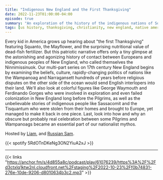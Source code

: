 ```yaml
---
title: "Indigenous New England and the First Thanksgiving"
date: 2022-11-23T01:00:00-04:00
episode: true
summary: "An exploration of the history of the indigenous nations of Southern New England, their interactions with Europeans, the Puritans, and how the Thanksgiving story which we are all familiar with was concocted."
tags: [us history, thanksgiving, christianity, new england, native americans]
---
```


Every kid in America grows up hearing about "the first Thanksgiving" featuring Squanto, the Mayflower, and the surprising nutritional value of dead-fish fertilizer. But this patriotic narrative offers only a tiny glimpse at the astonishing and agonizing history of contact between Europeans and indigenous peoples of New England, who called themselves the Ninnimissinuok. Our multi-part series on 17th century New England begins by examining the beliefs, culture, rapidly-changing politics of nations like the Wampanoag and Narragansett hundreds of years before religious disputes on the other side of the ocean would send English interlopers into their land. We'll also look at colorful figures like George Waymouth and Ferdinando Gorges who were involved in exploration and even failed colonization in New England long before the Pilgrims, as well as the unbelievable stories of indigenous people like Sassacomit and the Tisquantum who were stolen from their homes and brought to Europe, yet managed to make it back in one piece. Last, look into how and why an obscure but probably real celebration between some Pilgrims and Wampanoags became an essential part of our nationalist mythos.

Hosted by [Liam](https://twitter.com/LegoRacers2), and [Russian Sam](https://twitter.com/reelCheburashka).

{{< spotify 5RdOTnDKeNg3ON2YiuA2xJ >}}

---

{{< links "https://anchor.fm/s/4d855a8c/podcast/play/61076239/https%3A%2F%2Fd3ctxlq1ktw2nl.cloudfront.net%2Fstaging%2F2022-10-23%2Ff0b74831-276e-10de-9206-d8010634b3c2.mp3" >}}

